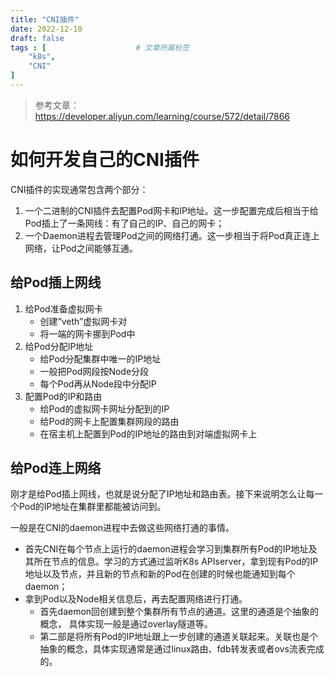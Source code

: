 ```yaml
---
title: "CNI插件"
date: 2022-12-10
draft: false
tags : [                    # 文章所属标签
    "k8s",
    "CNI"
]
---
```


> 参考文章：https://developer.aliyun.com/learning/course/572/detail/7866

# 如何开发自己的CNI插件

CNI插件的实现通常包含两个部分：
1. 一个二进制的CNI插件去配置Pod网卡和IP地址。这一步配置完成后相当于给Pod插上了一条网线：有了自己的IP、自己的网卡；
2. 一个Daemon进程去管理Pod之间的网络打通。这一步相当于将Pod真正连上网络，让Pod之间能够互通。

## 给Pod插上网线

1. 给Pod准备虚拟网卡
    - 创建“veth”虚拟网卡对
    - 将一端的网卡挪到Pod中
2. 给Pod分配IP地址
    - 给Pod分配集群中唯一的IP地址
    - 一般把Pod网段按Node分段
    - 每个Pod再从Node段中分配IP
3. 配置Pod的IP和路由
    - 给Pod的虚拟网卡网址分配到的IP
    - 给Pod的网卡上配置集群网段的路由
    - 在宿主机上配置到Pod的IP地址的路由到对端虚拟网卡上

## 给Pod连上网络

刚才是给Pod插上网线，也就是说分配了IP地址和路由表。接下来说明怎么让每一个Pod的IP地址在集群里都能被访问到。

一般是在CNI的daemon进程中去做这些网络打通的事情。

- 首先CNI在每个节点上运行的daemon进程会学习到集群所有Pod的IP地址及其所在节点的信息。学习的方式通过监听K8s APIserver，拿到现有Pod的IP地址以及节点，并且新的节点和新的Pod在创建的时候也能通知到每个daemon；
- 拿到Pod以及Node相关信息后，再去配置网络进行打通。
    - 首先daemon回创建到整个集群所有节点的通道。这里的通道是个抽象的概念， 具体实现一般是通过overlay隧道等。
    - 第二部是将所有Pod的IP地址跟上一步创建的通道关联起来。关联也是个抽象的概念，具体实现通常是通过linux路由、fdb转发表或者ovs流表完成的。